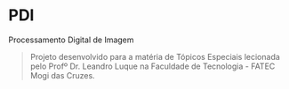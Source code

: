# PDI

Processamento Digital de Imagem

> Projeto desenvolvido para a matéria de Tópicos Especiais 
> lecionada pelo Profº Dr. Leandro Luque na Faculdade de Tecnologia - FATEC Mogi das Cruzes.
